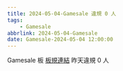 ```yaml
---
title: 2024-05-04-Gamesale 違規 0 人
tags:
    - Gamesale
abbrlink: 2024-05-04-Gamesale
date: Gamesale-2024-05-04 12:00:00
---
```

Gamesale 板 [板規連結](https://www.ptt.cc/bbs/Gossiping/M.1637425085.A.07D.html)
昨天違規 0 人
